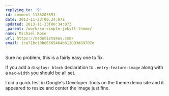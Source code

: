 ```yaml
---
replying_to: '9'
id: comment-1135203891
date: 2013-11-23T00:34:07Z
updated: 2013-11-23T00:34:07Z
_parent: /work/so-simple-jekyll-theme/
name: Michael Rose
url: https://mademistakes.com/
email: 1ce71bc10b86565464b612093d89707e
---
```


Sure no problem, this is a fairly easy one to fix.

If you add a `display: block` declaration to `.entry-feature-image` along with a `max-width` you should
be all set.

I did a quick test in Google's Developer Tools on the theme demo
site and it appeared to resize and center the image just fine.
